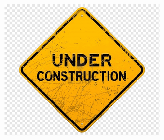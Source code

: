 ![Construccion](animation/png-transparent-studio-tecnico-associato-delazer-architectural-engineering-building-website-construction-graphics-building-text-label.png)
